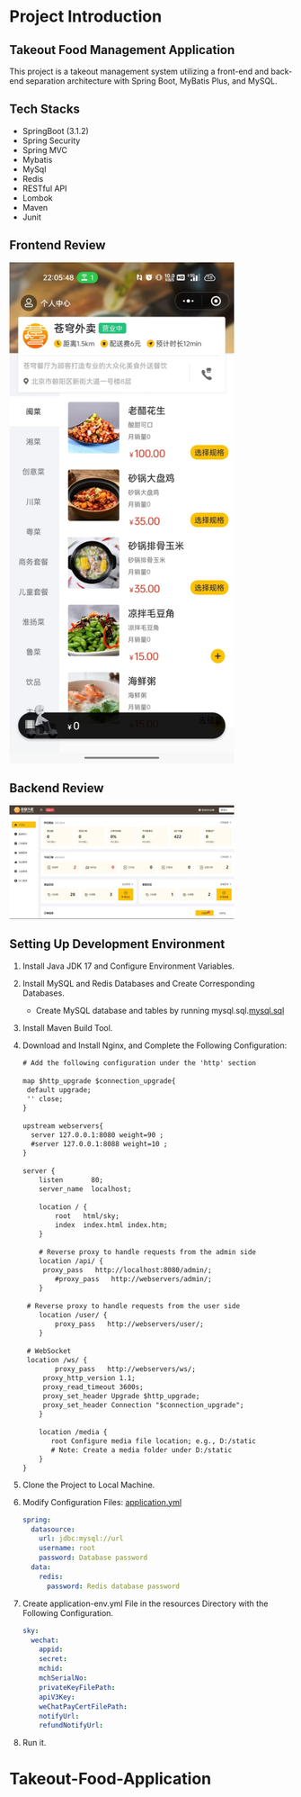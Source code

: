 # Project Introduction
## Takeout Food Management Application
This project is a takeout management system utilizing a front-end and back-end separation architecture with Spring Boot, MyBatis Plus, and MySQL.

## Tech Stacks

- SpringBoot (3.1.2)
- Spring Security
- Spring MVC
- Mybatis
- MySql
- Redis
- RESTful API
- Lombok
- Maven
- Junit

## Frontend Review
<img src="images/frontend.jpg" alt="frontend.jpg" width="400"/>

## Backend Review
<img src="images/backend.jpg" alt="backend.jpg" width="400" />

## Setting Up Development Environment 
1. Install Java JDK 17 and Configure Environment Variables.
2. Install MySQL and Redis Databases and Create Corresponding Databases.

   - Create MySQL database and tables by running mysql.sql.[mysql.sql](./demo/mysql.sql)

3. Install Maven Build Tool.
4. Download and Install Nginx, and Complete the Following Configuration:

   ```
   # Add the following configuration under the 'http' section

   map $http_upgrade $connection_upgrade{
   	default upgrade;
   	'' close;
   }

   upstream webservers{
     server 127.0.0.1:8080 weight=90 ;
     #server 127.0.0.1:8088 weight=10 ;
   }

   server {
       listen       80;
       server_name  localhost;

       location / {
           root   html/sky;
           index  index.html index.htm;
       }

       # Reverse proxy to handle requests from the admin side
       location /api/ {
   		proxy_pass   http://localhost:8080/admin/;
           #proxy_pass   http://webservers/admin/;
       }

   	# Reverse proxy to handle requests from the user side
       location /user/ {
           proxy_pass   http://webservers/user/;
       }

   	# WebSocket
   	location /ws/ {
           proxy_pass   http://webservers/ws/;
   		proxy_http_version 1.1;
   		proxy_read_timeout 3600s;
   		proxy_set_header Upgrade $http_upgrade;
   		proxy_set_header Connection "$connection_upgrade";
       }

       location /media {
          root Configure media file location; e.g., D:/static
          # Note: Create a media folder under D:/static
       }
   }
   ```

5. Clone the Project to Local Machine.
6. Modify Configuration Files: [application.yml](./sky-server/src/main/resources/application.yml)

   ```yml
   spring:
     datasource:
       url: jdbc:mysql://url
       username: root
       password: Database password
     data:
       redis:
         password: Redis database password
   ```

7. Create application-env.yml File in the resources Directory with the Following Configuration.

   ```yml
   sky:
     wechat:
       appid: 
       secret: 
       mchid: 
       mchSerialNo:
       privateKeyFilePath:
       apiV3Key:
       weChatPayCertFilePath:
       notifyUrl:
       refundNotifyUrl:
   ```

8. Run it.
# Takeout-Food-Application
